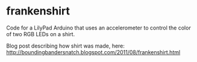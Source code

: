 frankenshirt
============

Code for a LilyPad Arduino that uses an accelerometer to control the color of two RGB LEDs on a shirt.

Blog post describing how shirt was made, here:
http://boundingbandersnatch.blogspot.com/2011/08/frankenshirt.html
